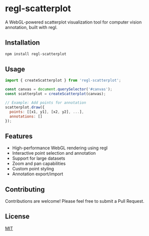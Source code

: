 # regl-scatterplot

A WebGL-powered scatterplot visualization tool for computer vision annotation, built with regl.

## Installation

```bash
npm install regl-scatterplot
```

## Usage

```javascript
import { createScatterplot } from 'regl-scatterplot';

const canvas = document.querySelector('#canvas');
const scatterplot = createScatterplot(canvas);

// Example: Add points for annotation
scatterplot.draw({
  points: [[x1, y1], [x2, y2], ...],
  annotations: []
});
```

## Features

- High-performance WebGL rendering using regl
- Interactive point selection and annotation
- Support for large datasets
- Zoom and pan capabilities
- Custom point styling
- Annotation export/import

## Contributing

Contributions are welcome! Please feel free to submit a Pull Request.

## License

[MIT](https://choosealicense.com/licenses/mit/)
